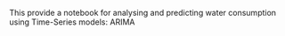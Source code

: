 This provide a notebook for analysing and predicting water consumption using Time-Series models: ARIMA